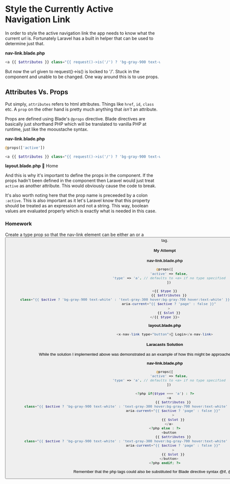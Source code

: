 # Style the Currently Active Navigation Link
In order to style the active navigation link the app needs to know what the current url is. Fortunately Laravel has a built in helper that can be used to determine just that.

**nav-link.blade.php**
```php
<a {{ $attributes }} class="{{ request()->is('/') ? 'bg-gray-900 text-white' : 'text-gray-300 hover:bg-gray-700 hover:text-white' }}">Home</a>
```

But now the url given to request()->is() is locked to '/'. Stuck in the component and unable to be changed. One way around this is to use props.

## Attributes Vs. Props
Put simply, `attributes` refers to html attributes. Things like `href`, `id`, `class` etc. A `prop` on the other hand is pretty much anything that *isn't* an attribute.

Props are defined using Blade's `@props` directive. Blade directives are basically just shorthand PHP which will be translated to vanilla PHP at runtime, just like the mooustache syntax.

**nav-link.blade.php**
```php
@props(['active'])

<a {{ $attributes }} class="{{ request()->is('/') ? 'bg-gray-900 text-white' : 'text-gray-300 hover:bg-gray-700 hover:text-white' }}">Home</a>
```

**layout.blade.php**
<x-nav-link href="/" :active="request()->is('/')">🏡 Home</x-nav-link>

And this is why it's important to define the props in the component. If the props hadn't been defined in the component then Laravel would just treat `active` as another attribute. This would obviously cause the code to break.

It's also worth noting here that the prop name is preceeded by a colon `:active`. This is also important as it let's Laravel know that this property should be treated as an expression and not a string. This way, boolean values are evaluated properly which is exactly what is needed in this case.

### Homework
Create a type prop so that the nav-link element can be either an <a> or a <button> tag.

#### My Attempt
**nav-link.blade.php**
```php
@props([
    'active' => false,
    'type' => 'a', // defaults to <a> if no type specified
    ])

<{{ $type }}
    {{ $attributes }}
    class="{{ $active ? 'bg-gray-900 text-white' : 'text-gray-300 hover:bg-gray-700 hover:text-white' }} rounded-md px-3 py-2 text-sm font-medium"
    aria-current="{{ $active ? 'page' : false }}"
    >
    {{ $slot }}
</{{ $type }}>
```

**layout.blade.php**
```php
<x-nav-link type="button">👤 Login</x-nav-link>
```

#### Laracasts Solution
While the solution I implemented above was demonstrated as an example of how this might be approached ultimately the solution was this:

**nav-link.blade.php**
```php
@props([
    'active' => false,
    'type' => 'a', // defaults to <a> if no type specified
    ])

<?php if($type === 'a') : ?>
    <a
        {{ $attributes }}
        class="{{ $active ? 'bg-gray-900 text-white' : 'text-gray-300 hover:bg-gray-700 hover:text-white' }} rounded-md px-3 py-2 text-sm font-medium"
        aria-current="{{ $active ? 'page' : false }}"
        >
        {{ $slot }}
    </a>
<?php else : ?>
    <button
        {{ $attributes }}
        class="{{ $active ? 'bg-gray-900 text-white' : 'text-gray-300 hover:bg-gray-700 hover:text-white' }} rounded-md px-3 py-2 text-sm font-medium"
        aria-current="{{ $active ? 'page' : false }}"
        >
        {{ $slot }}
    </button>
<?php endif; ?>
```

Remember that the php tags could also be substituted for Blade directive syntax @if, @else, @endif.